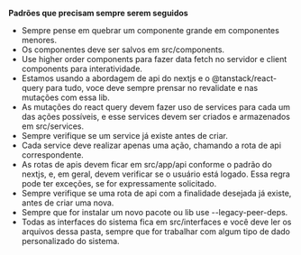 **Padrões que precisam sempre serem seguidos**

-   Sempre pense em quebrar um componente grande em componentes menores.
-   Os componentes deve ser salvos em src/components.
-   Use higher order components para fazer data fetch no servidor e client components para interatividade.
-   Estamos usando a abordagem de api do nextjs e o @tanstack/react-query para tudo, voce deve sempre prensar no revalidate e nas mutações com essa lib.
-   As mutações do react query devem fazer uso de services para cada um das ações possíveis, e esse services devem ser criados e armazenados em src/services.
-   Sempre verifique se um service já existe antes de criar.
-   Cada service deve realizar apenas uma ação, chamando a rota de api correspondente.
-   As rotas de apis devem ficar em src/app/api conforme o padrão do nextjs, e, em geral, devem verificar se o usuário está logado. Essa regra pode ter exceções, se for expressamente solicitado.
-   Sempre verifique se uma rota de api com a finalidade desejada já existe, antes de criar uma nova.
-   Sempre que for instalar um novo pacote ou lib use --legacy-peer-deps.
-   Todas as interfaces do sistema fica em src/interfaces e você deve ler os arquivos dessa pasta, sempre que for trabalhar com algum tipo de dado personalizado do sistema.
